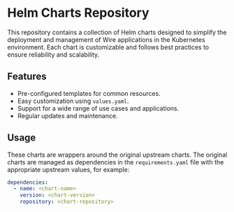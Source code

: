 # Helm Charts Repository

This repository contains a collection of Helm charts designed to simplify the deployment and management of Wire applications in the Kubernetes environment. Each chart is customizable and follows best practices to ensure reliability and scalability.

## Features

- Pre-configured templates for common resources.
- Easy customization using `values.yaml`.
- Support for a wide range of use cases and applications.
- Regular updates and maintenance.

## Usage

These charts are wrappers around the original upstream charts. The original charts are managed as dependencies in the `requirements.yaml` file with the appropriate upstream values, for example:

```yaml
dependencies:
  - name: <chart-name>
    version: <chart-version>
    repository: <chart-repository>
```
